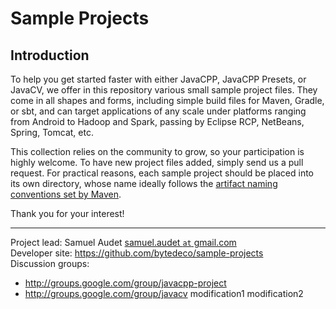 Sample Projects
===============

Introduction
------------
To help you get started faster with either JavaCPP, JavaCPP Presets, or JavaCV, we offer in this repository various small sample project files. They come in all shapes and forms, including simple build files for Maven, Gradle, or sbt, and can target applications of any scale under platforms ranging from Android to Hadoop and Spark, passing by Eclipse RCP, NetBeans, Spring, Tomcat, etc.

This collection relies on the community to grow, so your participation is highly welcome. To have new project files added, simply send us a pull request. For practical reasons, each sample project should be placed into its own directory, whose name ideally follows the [artifact naming conventions set by Maven](http://maven.apache.org/guides/mini/guide-naming-conventions.html).

Thank you for your interest!

----
Project lead: Samuel Audet [samuel.audet `at` gmail.com](mailto:samuel.audet&nbsp;at&nbsp;gmail.com)  
Developer site: https://github.com/bytedeco/sample-projects  
Discussion groups:
 * http://groups.google.com/group/javacpp-project
 * http://groups.google.com/group/javacv
modification1
modification2
